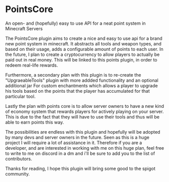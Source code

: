 # PointsCore
An open- and (hopefully) easy to use API for a neat point system in Minecraft Servers

The PointsCore plugin aims to create a nice and easy to use api for a brand new point system in minecraft. It abstracts all tools and weapon types, and
based on their usage, adds a configurable amount of points to each user. In the future, I plan to create a cryptocurrency to allow players to actually
be paid out in real money. This will be linked to this points plugin, in order to redeem real-life rewards.

Furthermore, a secondary plan with this plugin is to re-create the "UpgraeableTools" plugin with more addded functionality and an optional additional jar
For custom enchantments which allows a player to upgrade his tools based on the points that the player has accumulated for that particular tool. 

Lastly the plan with points core is to allow server owners to have a new kind of economy system that rewards players for actively playing on your server.
This is due to the fact that they will have to use their tools and thus will be able to earn points this way.

The possibilities are endless with this plugin and hopefully will be adopted by many devs and server owners in the future. Seen as this is a huge project
I will require a lot of assistance in it. Therefore if you are a developer, and are interested in working with me on this huge plan, feel free to write
to me on discord in a dm and i'll be sure to add you to the list of contributors.

Thanks for reading, I hope this plugin will bring some good to the spigot community.
